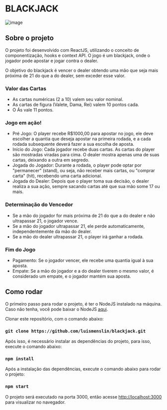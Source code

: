 # BLACKJACK

![image](https://github.com/luismenslin/blackjack/assets/104454182/bc757657-4187-4d60-9723-79f7ebe6f3ef)

## Sobre o projeto
O projeto foi desenvolvido com ReactJS, utilizando o conceito de componentização, hooks e context API. O jogo é um blackjack, onde o jogador pode apostar e jogar contra o dealer. 

O objetivo do blackjack é vencer o dealer obtendo uma mão que seja mais próxima de 21 do que a do dealer, sem exceder esse valor.

### Valor das Cartas
  - As cartas numéricas (2 a 10) valem seu valor nominal.
  - As cartas de figura (Valete, Dama, Rei) valem 10 pontos cada.
  - O Ás vale 11 pontos.

### Jogo em ação!
  - Pré Jogo: O player recebe R$1000,00 para apostar no jogo, ele deve escolher a quantia que deseja apostar na primeira rodada, e a cada rodada subsequente deverá fazer a sua escolha de aposta.
  - Início do Jogo: Cada jogador recebe duas cartas. As cartas do player são mostradas viradas para cima. O dealer mostra apenas uma de suas cartas, deixando a outra em segredo.
  - Jogada do Jogador: Durante a rodada, o player pode optar por "permanecer" (stand), ou seja, não receber mais cartas, ou "comprar carta" (hit), recebendo uma carta adicional.
  - Jogada do Dealer: Depois que o player toma sua decisão, o dealer realiza a sua ação, sempre sacando cartas até que sua mão some 17 ou mais.

### Determinação do Vencedor
  - Se a mão do jogador for mais próxima de 21 do que a do dealer e não ultrapassar 21, o jogador vence.
  - Se a mão do jogador ultrapassar 21, ele perde automaticamente, independentemente da mão do dealer.
  - Se a mão do dealer ultrapassar 21, o player irá ganhar a rodada.

### Fim do Jogo
  - Pagamento: Se o jogador vencer, ele recebe uma quantia igual à sua aposta.
  - Empate: Se a mão do jogador e a do dealer tiverem o mesmo valor, é considerado um empate, e o jogador mantém sua aposta.


## Como rodar

O primeiro passo para rodar o projeto, é ter o NodeJS instalado na máquina. Caso não tenha, você pode baixar o NodeJS [aqui](https://nodejs.org/en/).

Clonar este repositório, com o comando abaixo:
### `git clone https://github.com/luismenslin/blackjack.git`

Após isso, é necessário instalar as dependências do projeto, para isso, execute o comando abaixo:
### `npm install`

Após a instalação das dependências, execute o comando abaixo para rodar o projeto:
### `npm start`

O projeto será executado na porta 3000, então acesse [http://localhost:3000](http://localhost:3000) para visualizar no navegador.

